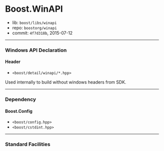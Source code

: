 # Boost.WinAPI

* lib: `boost/libs/winapi`
* repo: `boostorg/winapi`
* commit: `4f7d318b`, 2015-07-12

------
### Windows API Declaration

#### Header

* `<boost/detail/winapi/*.hpp>`

Used internally to build without windows headers from SDK.

------
### Dependency

#### Boost.Config

* `<boost/config.hpp>`
* `<boost/cstdint.hpp>`

------
### Standard Facilities
